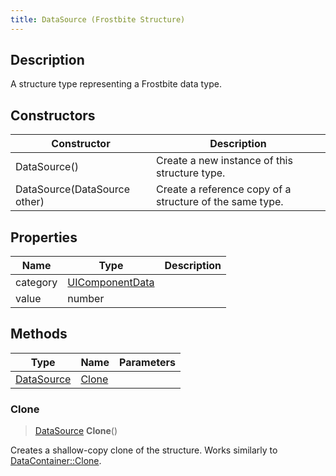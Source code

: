 ```yaml
---
title: DataSource (Frostbite Structure)
---
```

## Description

A structure type representing a Frostbite data type.

## Constructors

| Constructor                  | Description                                              |
| ---------------------------- | -------------------------------------------------------- |
| DataSource()                 | Create a new instance of this structure type.            |
| DataSource(DataSource other) | Create a reference copy of a structure of the same type. |

## Properties

| Name     | Type                               | Description |
| -------- | ---------------------------------- | ----------- |
| category | [UIComponentData](UIComponentData) |             |
| value    | number                             |             |

## Methods

| Type                     | Name            | Parameters |
| ------------------------ | --------------- | ---------- |
| [DataSource](DataSource) | [Clone](#clone) |            |

### Clone

> [DataSource](DataSource) **Clone**()

Creates a shallow-copy clone of the structure. Works similarly to [DataContainer::Clone](/vext/ref/cls/shr/datacontainer#clone).
